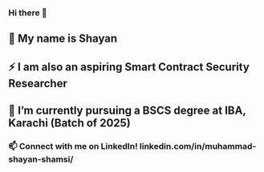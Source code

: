 ### Hi there 👋

## 🔭 My name is Shayan

## ⚡ I am also an aspiring Smart Contract Security Researcher

## 🌱 I’m currently pursuing a BSCS degree at IBA, Karachi (Batch of 2025)

### 📫 Connect with me on LinkedIn! linkedin.com/in/muhammad-shayan-shamsi/  

<!--
**ShayanShamsi/ShayanShamsi** is a ✨ _special_ ✨ repository because its `README.md` (this file) appears on your GitHub profile.

Here are some ideas to get you started:

- 🔭 I’m currently working on ...
- 🌱 I’m currently learning ...
- 👯 I’m looking to collaborate on ...
- 🤔 I’m looking for help with ...
- 💬 Ask me about ...
- 📫 How to reach me: ...
- 😄 Pronouns: ...
- ⚡ Fun fact: ...
-->
